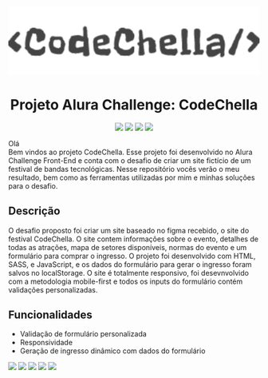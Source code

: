 <p align="center"> 
  <img src="./assets/img/Logo-escuro.svg" width="600px">
</p>
<h1 align="center">Projeto Alura Challenge: CodeChella</h1>
<p align="center">
  <img src="https://img.shields.io/badge/HTML5-E34F26?style=for-the-badge&logo=html5&logoColor=white">
  <img src="https://img.shields.io/badge/CSS3-1572B6?style=for-the-badge&logo=css3&logoColor=white">
  <img src="https://img.shields.io/badge/JavaScript-323330?style=for-the-badge&logo=javascript&logoColor=F7DF1E">
  <img src="https://img.shields.io/badge/Sass-CC6699?style=for-the-badge&logo=sass&logoColor=white">
</p>
<p>Olá<br>Bem vindos ao projeto CodeChella. Esse projeto foi desenvolvido no Alura Challenge Front-End e conta com o desafio de criar um site fictício de um festival de bandas tecnológicas. Nesse repositório vocês verão o meu resultado, bem como as ferramentas utilizadas por mim e minhas soluções para o desafio.</p>
<h2>Descrição</h2>
<p>O desafio proposto foi criar um site baseado no figma recebido, o site do festival CodeChella. O site contem informaçôes sobre o evento, detalhes de todas as atrações, mapa de setores disponíveis, normas do evento e um formulário para comprar o ingresso. O projeto foi desenvolvido com HTML, SASS, e JavaScript, e os dados do formulário para gerar o ingresso foram salvos no localStorage. O site é totalmente responsivo, foi desevnvolvido com a metodologia mobile-first e todos os inputs do formulário contém validações personalizadas.</p>

<h2>Funcionalidades</h2>


* Validação de formulário personalizada
* Responsividade 
* Geração de ingresso dinâmico com dados do formulário


<div display="flex">
  <img src="https://user-images.githubusercontent.com/87879397/225762060-660ab76e-bf62-4dbb-9617-5e059530d15d.png">
  <img src="https://user-images.githubusercontent.com/87879397/225762041-64451fab-1912-4e53-9859-634a5d8ca85f.png">
  <img src="https://user-images.githubusercontent.com/87879397/225762069-aba53adc-1283-40f9-a018-0eed6f303478.png">
  <img src="https://user-images.githubusercontent.com/87879397/225764893-b0343916-19f7-498d-bc25-c5cb9408aaed.png">
  <img src="https://user-images.githubusercontent.com/87879397/225762055-e519e2f6-4761-4824-afff-4230bddd0bfb.png">
</div>
